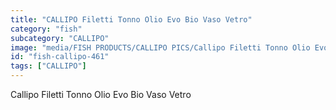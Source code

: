 ```yaml
---
title: "CALLIPO Filetti Tonno Olio Evo Bio Vaso Vetro"
category: "fish"
subcategory: "CALLIPO"
image: "media/FISH PRODUCTS/CALLIPO PICS/Callipo Filetti Tonno Olio Evo BIO vaso vetro.png"
id: "fish-callipo-461"
tags: ["CALLIPO"]
---
```


Callipo Filetti Tonno Olio Evo Bio Vaso Vetro
